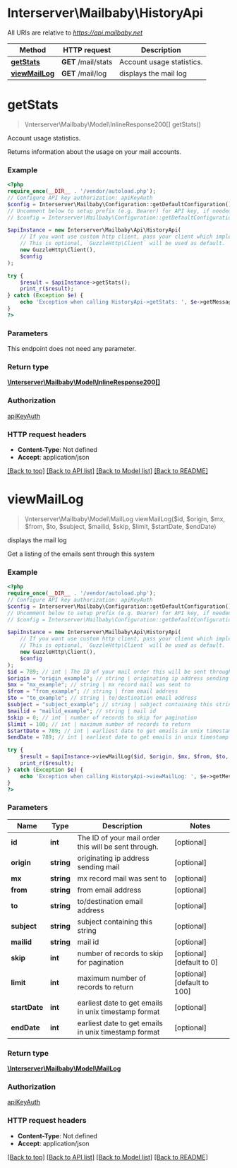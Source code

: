 # Interserver\Mailbaby\HistoryApi

All URIs are relative to *https://api.mailbaby.net*

Method | HTTP request | Description
------------- | ------------- | -------------
[**getStats**](HistoryApi.md#getstats) | **GET** /mail/stats | Account usage statistics.
[**viewMailLog**](HistoryApi.md#viewmaillog) | **GET** /mail/log | displays the mail log

# **getStats**
> \Interserver\Mailbaby\Model\InlineResponse200[] getStats()

Account usage statistics.

Returns information about the usage on your mail accounts.

### Example
```php
<?php
require_once(__DIR__ . '/vendor/autoload.php');
// Configure API key authorization: apiKeyAuth
$config = Interserver\Mailbaby\Configuration::getDefaultConfiguration()->setApiKey('X-API-KEY', 'YOUR_API_KEY');
// Uncomment below to setup prefix (e.g. Bearer) for API key, if needed
// $config = Interserver\Mailbaby\Configuration::getDefaultConfiguration()->setApiKeyPrefix('X-API-KEY', 'Bearer');

$apiInstance = new Interserver\Mailbaby\Api\HistoryApi(
    // If you want use custom http client, pass your client which implements `GuzzleHttp\ClientInterface`.
    // This is optional, `GuzzleHttp\Client` will be used as default.
    new GuzzleHttp\Client(),
    $config
);

try {
    $result = $apiInstance->getStats();
    print_r($result);
} catch (Exception $e) {
    echo 'Exception when calling HistoryApi->getStats: ', $e->getMessage(), PHP_EOL;
}
?>
```

### Parameters
This endpoint does not need any parameter.

### Return type

[**\Interserver\Mailbaby\Model\InlineResponse200[]**](../Model/InlineResponse200.md)

### Authorization

[apiKeyAuth](../../README.md#apiKeyAuth)

### HTTP request headers

 - **Content-Type**: Not defined
 - **Accept**: application/json

[[Back to top]](#) [[Back to API list]](../../README.md#documentation-for-api-endpoints) [[Back to Model list]](../../README.md#documentation-for-models) [[Back to README]](../../README.md)

# **viewMailLog**
> \Interserver\Mailbaby\Model\MailLog viewMailLog($id, $origin, $mx, $from, $to, $subject, $mailid, $skip, $limit, $startDate, $endDate)

displays the mail log

Get a listing of the emails sent through this system

### Example
```php
<?php
require_once(__DIR__ . '/vendor/autoload.php');
// Configure API key authorization: apiKeyAuth
$config = Interserver\Mailbaby\Configuration::getDefaultConfiguration()->setApiKey('X-API-KEY', 'YOUR_API_KEY');
// Uncomment below to setup prefix (e.g. Bearer) for API key, if needed
// $config = Interserver\Mailbaby\Configuration::getDefaultConfiguration()->setApiKeyPrefix('X-API-KEY', 'Bearer');

$apiInstance = new Interserver\Mailbaby\Api\HistoryApi(
    // If you want use custom http client, pass your client which implements `GuzzleHttp\ClientInterface`.
    // This is optional, `GuzzleHttp\Client` will be used as default.
    new GuzzleHttp\Client(),
    $config
);
$id = 789; // int | The ID of your mail order this will be sent through.
$origin = "origin_example"; // string | originating ip address sending mail
$mx = "mx_example"; // string | mx record mail was sent to
$from = "from_example"; // string | from email address
$to = "to_example"; // string | to/destination email address
$subject = "subject_example"; // string | subject containing this string
$mailid = "mailid_example"; // string | mail id
$skip = 0; // int | number of records to skip for pagination
$limit = 100; // int | maximum number of records to return
$startDate = 789; // int | earliest date to get emails in unix timestamp format
$endDate = 789; // int | earliest date to get emails in unix timestamp format

try {
    $result = $apiInstance->viewMailLog($id, $origin, $mx, $from, $to, $subject, $mailid, $skip, $limit, $startDate, $endDate);
    print_r($result);
} catch (Exception $e) {
    echo 'Exception when calling HistoryApi->viewMailLog: ', $e->getMessage(), PHP_EOL;
}
?>
```

### Parameters

Name | Type | Description  | Notes
------------- | ------------- | ------------- | -------------
 **id** | **int**| The ID of your mail order this will be sent through. | [optional]
 **origin** | **string**| originating ip address sending mail | [optional]
 **mx** | **string**| mx record mail was sent to | [optional]
 **from** | **string**| from email address | [optional]
 **to** | **string**| to/destination email address | [optional]
 **subject** | **string**| subject containing this string | [optional]
 **mailid** | **string**| mail id | [optional]
 **skip** | **int**| number of records to skip for pagination | [optional] [default to 0]
 **limit** | **int**| maximum number of records to return | [optional] [default to 100]
 **startDate** | **int**| earliest date to get emails in unix timestamp format | [optional]
 **endDate** | **int**| earliest date to get emails in unix timestamp format | [optional]

### Return type

[**\Interserver\Mailbaby\Model\MailLog**](../Model/MailLog.md)

### Authorization

[apiKeyAuth](../../README.md#apiKeyAuth)

### HTTP request headers

 - **Content-Type**: Not defined
 - **Accept**: application/json

[[Back to top]](#) [[Back to API list]](../../README.md#documentation-for-api-endpoints) [[Back to Model list]](../../README.md#documentation-for-models) [[Back to README]](../../README.md)

